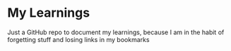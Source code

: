 # My Learnings

Just a GitHub repo to document my learnings, because I am in the habit of forgetting stuff and losing links in my bookmarks